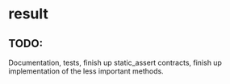 # result


## TODO:

Documentation, tests, finish up static_assert contracts, finish up
implementation of the less important methods.
